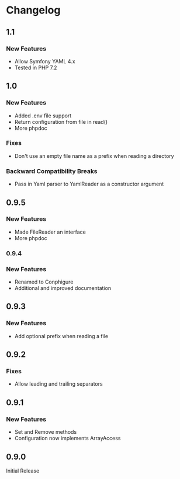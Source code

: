 # Changelog

## 1.1

### New Features
- Allow Symfony YAML 4.x
- Tested in PHP 7.2

## 1.0

### New Features
- Added .env file support
- Return configuration from file in read()
- More phpdoc

### Fixes
- Don't use an empty file name as a prefix when reading a directory

### Backward Compatibility Breaks
- Pass in Yaml parser to YamlReader as a constructor argument

## 0.9.5

### New Features
- Made FileReader an interface
- More phpdoc

### 0.9.4

### New Features
- Renamed to Conphigure
- Additional and improved documentation

## 0.9.3

### New Features

- Add optional prefix when reading a file

## 0.9.2

### Fixes

- Allow leading and trailing separators

## 0.9.1

### New Features

- Set and Remove methods
- Configuration now implements ArrayAccess

## 0.9.0

Initial Release
